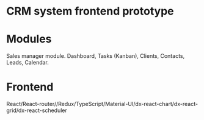 # CRM system frontend prototype 
# Modules
Sales manager module. Dashboard, Tasks (Kanban), Clients, Contacts, Leads, Calendar. 
# Frontend
React/React-router//Redux/TypeScript/Material-UI/dx-react-chart/dx-react-grid/dx-react-scheduler

